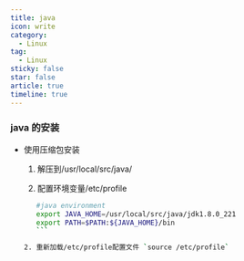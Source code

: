```yaml
---
title: java
icon: write
category:
  - Linux
tag:
  - Linux
sticky: false
star: false
article: true
timeline: true
---
```

### java 的安装

- 使用压缩包安装

  1. 解压到/usr/local/src/java/

  2. 配置环境变量/etc/profile

    ```sh
       #java environment
       export JAVA_HOME=/usr/local/src/java/jdk1.8.0_221
       export PATH=$PATH:${JAVA_HOME}/bin
       ```

    2. 重新加载/etc/profile配置文件 `source /etc/profile`

    